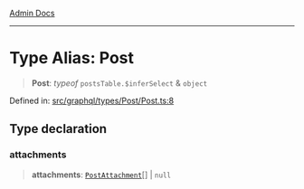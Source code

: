 [Admin Docs](/)

***

# Type Alias: Post

> **Post**: *typeof* `postsTable.$inferSelect` & `object`

Defined in: [src/graphql/types/Post/Post.ts:8](https://github.com/NishantSinghhhhh/talawa-api/blob/92ff044a4e2bbc8719de2b33b4f8d7d0a9aa0174/src/graphql/types/Post/Post.ts#L8)

## Type declaration

### attachments

> **attachments**: [`PostAttachment`](../../../PostAttachment/PostAttachment/type-aliases/PostAttachment.md)[] \| `null`
